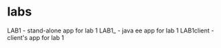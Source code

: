 # labs
LAB1 - stand-alone app for lab 1
LAB1_ - java ee app for lab 1
LAB1client - client's app for lab 1
